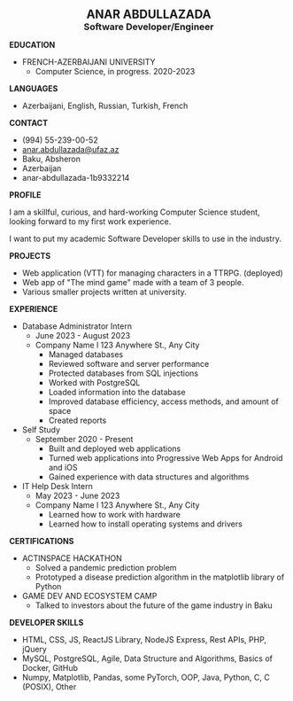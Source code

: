 <!DOCTYPE html>
<html lang="en">
  <body>
    <article class="markdown-body entry-content container-lg" itemprop="text">
      <h2 style="margin: 0;" tabindex="-1" id="user-content-anar-abdullazada" dir="auto">
        <p style="margin: 0;" align="center">ANAR ABDULLAZADA</p>
      </h2>
      <h3 style="margin: 0;" tabindex="-1" id="user-content-software-developerengineer" dir="auto">
        <p style="margin: 0;" align="center">Software Developer/Engineer</p>
      </h3>
      <p dir="auto"><strong>EDUCATION</strong></p>
      <ul dir="auto">
        <li>
          FRENCH-AZERBAIJANI UNIVERSITY
          <ul dir="auto">
            <li>Computer Science, in progress. 2020-2023</li>
          </ul>
        </li>
      </ul>
      <p dir="auto"><strong>LANGUAGES</strong></p>
      <ul dir="auto">
        <li>Azerbaijani, English, Russian, Turkish, French</li>
      </ul>
      <p dir="auto"><strong>CONTACT</strong></p>
      <ul dir="auto">
        <li>(994) 55-239-00-52</li>
        <li><a href="mailto:anar.abdullazada@ufaz.az">anar.abdullazada@ufaz.az</a></li>
        <li>Baku, Absheron</li>
        <li>Azerbaijan</li>
        <li>anar-abdullazada-1b9332214</li>
      </ul>
      <p dir="auto"><strong>PROFILE</strong></p>
      <p dir="auto">I am a skillful, curious, and hard-working Computer Science student, looking forward to my first work experience.</p>
      <p dir="auto">I want to put my academic Software Developer skills to use in the industry.</p>
      <p dir="auto"><strong>PROJECTS</strong></p>
      <ul dir="auto">
        <li>Web application (VTT) for managing characters in a TTRPG. (deployed)</li>
        <li>Web app of "The mind game" made with a team of 3 people.</li>
        <li>Various smaller projects written at university.</li>
      </ul>
      <p dir="auto"><strong>EXPERIENCE</strong></p>
      <ul dir="auto">
        <li>
          Database Administrator Intern
          <ul dir="auto">
            <li>June 2023 - August 2023</li>
            <li>
              Company Name l 123 Anywhere St., Any City
              <ul dir="auto">
                <li>Managed databases</li>
                <li>Reviewed software and server performance</li>
                <li>Protected databases from SQL injections</li>
                <li>Worked with PostgreSQL</li>
                <li>Loaded information into the database</li>
                <li>Improved database efficiency, access methods, and amount of space</li>
                <li>Created reports</li>
              </ul>
            </li>
          </ul>
        </li>
        <li>
          Self Study
          <ul dir="auto">
            <li>
              September 2020 - Present
              <ul dir="auto">
                <li>Built and deployed web applications</li>
                <li>Turned web applications into Progressive Web Apps for Android and iOS</li>
                <li>Gained experience with data structures and algorithms</li>
              </ul>
            </li>
          </ul>
        </li>
        <li>
          IT Help Desk Intern
          <ul dir="auto">
            <li>May 2023 - June 2023</li>
            <li>
              Company Name l 123 Anywhere St., Any City
              <ul dir="auto">
                <li>Learned how to work with hardware</li>
                <li>Learned how to install operating systems and drivers</li>
              </ul>
            </li>
          </ul>
        </li>
      </ul>
      <p dir="auto"><strong>CERTIFICATIONS</strong></p>
      <ul dir="auto">
        <li>
          ACTINSPACE HACKATHON
          <ul dir="auto">
            <li>Solved a pandemic prediction problem</li>
            <li>Prototyped a disease prediction algorithm in the matplotlib library of Python</li>
          </ul>
        </li>
        <li>
          GAME DEV AND ECOSYSTEM CAMP
          <ul dir="auto">
            <li>Talked to investors about the future of the game industry in Baku</li>
          </ul>
        </li>
      </ul>
      <p dir="auto"><strong>DEVELOPER SKILLS</strong></p>
      <ul dir="auto">
        <li>HTML, CSS, JS, ReactJS Library, NodeJS Express, Rest APIs, PHP, jQuery</li>
        <li>MySQL, PostgreSQL, Agile, Data Structure and Algorithms, Basics of Docker, GitHub</li>
        <li>Numpy, Matplotlib, Pandas, some PyTorch, OOP, Java, Python, C, C (POSIX), Other</li>
      </ul>
    </article>
  </body>
</html>
